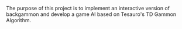 The purpose of this project is to implement an interactive version of backgammon and develop a game AI based on Tesauro's TD Gammon Algorithm.
